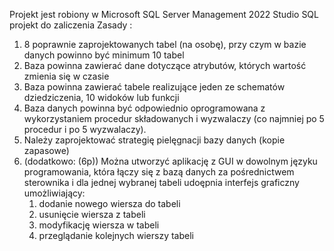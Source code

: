 Projekt jest robiony w Microsoft SQL Server Management 2022 Studio
SQL projekt do zaliczenia
Zasady :
1. 8 poprawnie zaprojektowanych tabel (na osobę), przy czym w bazie danych powinno być minimum 10 tabel
2. Baza powinna zawierać dane dotyczące atrybutów, których wartość zmienia się w czasie
3. Baza powinna zawierać tabele realizujące jeden ze schematów dziedziczenia, 10 widoków lub funkcji
4. Baza danych powinna być odpowiednio oprogramowana z wykorzystaniem procedur składowanych i wyzwalaczy (co najmniej po 5 procedur i po 5 wyzwalaczy).
5. Należy zaprojektować strategię pielęgnacji bazy danych (kopie zapasowe)
6. (dodatkowo: (6p)) Można utworzyć aplikację z GUI w dowolnym języku programowania, która łączy się z bazą danych za pośrednictwem sterownika i dla jednej wybranej tabeli udoępnia interfejs graficzny umożliwiający: 
    1. dodanie nowego wiersza do tabeli
    2. usunięcie wiersza z tabeli
    3. modyfikację wiersza w tabeli
    4. przeglądanie kolejnych wierszy tabeli
